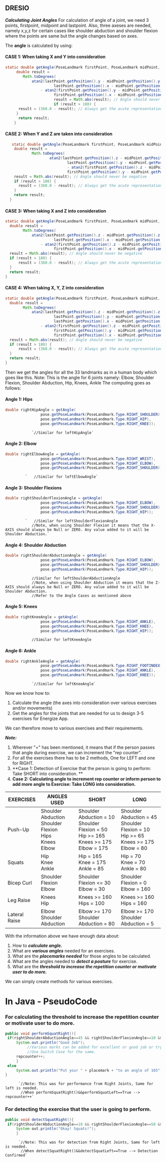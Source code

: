 ## DRESIO

***Calculating Joint Angles***
For calculation of angle of a joint, we need 3 points, firstpoint, midpoint and lastpoint. Also, three axeses are needed, namely x,y,z for certain cases like shoulder abduction and shoulder flexion where the points are same but the angle changes based on axes. 

The **angle** is calculated by using:

#### CASE 1: When taking X and Y into consideration
```java
static double getAngle(PoseLandmark firstPoint, PoseLandmark midPoint, PoseLandmark lastPoint) {
     double result =
        Math.toDegrees(
            atan2(lastPoint.getPosition().y - midPoint.getPosition().y,
                      lastPoint.getPosition().x - midPoint.getPosition().x)
                - atan2(firstPoint.getPosition().y - midPoint.getPosition().y,
                      firstPoint.getPosition().x - midPoint.getPosition().x));
                      result = Math.abs(result); // Angle should never be negative
                      if (result > 180) {
      result = (360.0 - result); // Always get the acute representation of the angle
     }
      return result;
    }
```

#### CASE 2: When Y and Z are taken into consideration
```java
   static double getAngle(PoseLandmark firstPoint, PoseLandmark midPoint, PoseLandmark lastPoint) {
    double result =
            Math.toDegrees(
                    atan2(lastPoint.getPosition().z - midPoint.getPosition().z,
                            lastPoint.getPosition().y - midPoint.getPosition().y)
                            - atan2(firstPoint.getPosition().z - midPoint.getPosition().z,
                            firstPoint.getPosition().y - midPoint.getPosition().y));
    result = Math.abs(result); // Angle should never be negative
    if (result > 180) {
      result = (360.0 - result); // Always get the acute representation of the angle
    }
    return result;
  }
```

#### CASE 3: When taking X and Z into consideration
```java
static double getAngle(PoseLandmark firstPoint, PoseLandmark midPoint, PoseLandmark lastPoint) {
  double result =
        Math.toDegrees(
            atan2(lastPoint.getPosition().z - midPoint.getPosition().z,
                      lastPoint.getPosition().x - midPoint.getPosition().x)
                - atan2(firstPoint.getPosition().z - midPoint.getPosition().z,
                      firstPoint.getPosition().x - midPoint.getPosition().x));
  result = Math.abs(result); // Angle should never be negative
  if (result > 180) {
      result = (360.0 - result); // Always get the acute representation of the angle
  }
  return result;
}
``` 

#### CASE 4: When taking X, Y, Z into consideration
```java
static double getAngle(PoseLandmark firstPoint, PoseLandmark midPoint, PoseLandmark lastPoint) {
  double result =
        Math.toDegrees(
            atan2(lastPoint.getPosition().z - midPoint.getPosition().z,
                      lastPoint.getPosition().y - midPoint.getPosition().y,
                      lastPoint.getPosition().x - midPoint.getPosition().x)
                - atan2(firstPoint.getPosition().z - midPoint.getPosition().z,
                      firstPoint.getPosition().y - midPoint.getPosition().y,
                      firstPoint.getPosition().x - midPoint.getPosition().x));
  result = Math.abs(result); // Angle should never be negative
  if (result > 180) {
      result = (360.0 - result); // Always get the acute representation of the angle
  }
  return result;
}
```

Then we get the angles for all the 33 landmarks as in a human body which goes like this.
Note: This is the angle for 6 joints namely: Elbow, Shoulder Flexion, Shoulder Abduction, Hip, Knees, Ankle
The computing goes as follows:

#### Angle 1: Hips
```java
double rightHipAngle = getAngle(
                pose.getPoseLandmark(PoseLandmark.Type.RIGHT_SHOULDER),
                pose.getPoseLandmark(PoseLandmark.Type.RIGHT_HIP),
                pose.getPoseLandmark(PoseLandmark.Type.RIGHT_KNEE)); 
 ```               
                `//Similar for leftHipAngle`
                
#### Angle 2: Elbow
```java
double rightElbowAngle = getAngle(
                pose.getPoseLandmark(PoseLandmark.Type.RIGHT_WRIST),   
                pose.getPoseLandmark(PoseLandmark.Type.RIGHT_ELBOW),
                pose.getPoseLandmark(PoseLandmark.Type.RIGHT_SHOULDER));
```  
             `   //Similar for leftElbowAngle`
                
#### Angle 3: Shoulder Flexions
```java
double rightShoulderFlexionAngle = getAngle(
                pose.getPoseLandmark(PoseLandmark.Type.RIGHT_ELBOW),   
                pose.getPoseLandmark(PoseLandmark.Type.RIGHT_SHOULDER),
                pose.getPoseLandmark(PoseLandmark.Type.RIGHT_HIP));
```       
             `   //Similar for leftShoulderFlexionAngle
                //Note, when using Shoulder Flexion it means that the X-AXIS should always be Null or ZERO. Any value added to it will be Shoulder Abduction.`
                
#### Angle 4: Shoulder Abduction
```java
double rightShoulderAbductionAngle = getAngle(
                pose.getPoseLandmark(PoseLandmark.Type.RIGHT_ELBOW),   
                pose.getPoseLandmark(PoseLandmark.Type.RIGHT_SHOULDER),
                pose.getPoseLandmark(PoseLandmark.Type.RIGHT_HIP));
```            
                //Similar for leftShoulderAbductionAngle
                //Note, when using Shoulder Abduction it means that the Z-AXIS should always be Null or ZERO. Any value added to it will be Shoulder Abduction.
                //Refer to the Angle Cases as mentioned above

#### Angle 5: Knees
```java
double rightKneeAngle = getAngle(
                pose.getPoseLandmark(PoseLandmark.Type.RIGHT_ANKLE),   
                pose.getPoseLandmark(PoseLandmark.Type.RIGHT_KNEE),
                pose.getPoseLandmark(PoseLandmark.Type.RIGHT_HIP));
```            
                //Similar for leftKneeAngle
                
#### Angle 6: Ankle
```java
double rightAnkleAngle = getAngle(
                pose.getPoseLandmark(PoseLandmark.Type.RIGHT_FOOTINDEX),   
                pose.getPoseLandmark(PoseLandmark.Type.RIGHT_ANKLE),
                pose.getPoseLandmark(PoseLandmark.Type.RIGHT_KNEE));
```            
                `//Similar for leftKneeAngle`

Now we know how to:
1. Calculate the angle (the axes into consideration over various exercises and/or movements)
2. Get the angles for the joints that are needed for us to design 3-5 exercises for Energize App.

We can therefore move to various exercises and their requirements.

***Note:***
1. Wherever "=" has been mentioned, it means that if the person passes that angle during exercise, we can increment the "rep counter".
2. For all the exercises there has to be 2 methods, One for LEFT and one for RIGHT.
3. **Case 1: Detection of Exercise that the person is going to perform: Take SHORT into consideration. **
4. **Case 2: Calculating angle to increment rep counter or inform person to add more angle to Exercise: Take LONG into consideration.**

| EXERCISES  | ANGLES USED | SHORT | LONG |
| ------------- | ------------- |------------- |------------- |
| Push-Up  | Shoulder Abduction<br/>Shoulder Flexion<br/>Hips<br/>Knees<br/>Elbow  | Shoulder Abduction = 10 <br/> Shoulder Flexion = 50 <br/> Hip >= 165<br/>Knees >= 175 <br/> Elbow = 175           |Shoulder Abduction = 45 <br/> Shoulder Flexion = 10 <br/> Hip >= 65<br/>Knees >= 175 <br/> Elbow = 80           |
| Squats  | Hip<br/>Knee<br/>Ankle  | Hip = 165 <br/> Knee = 175 <br/> Ankle = 85 | Hip = 70 <br/> Knee = 70 <br/> Ankle = 80 |
| Bicep Curl  | Shoulder Flexion <br/> Elbow  | Shoulder Flexion <= 30 <br/> Elbow = 30 | Shoulder Flexion = 0 <br/> Elbow = 160 |
| Leg Raise  | Knees <br/> Hip  | Knees >= 160 <br/> Hips = 100 | Knees >= 160 <br/> Hips = 160 |
| Lateral Raise  | Elbow <br/> Shoulder Abduction  | Elbow >= 170 <br/> Shoulder Abduction = 80 | Elbow >= 170 <br/> Shoulder Abduction = 5 |

With the information above we have enough data about:
1. How to ***calculate angle.***
2. What are ***various angles*** needed for an exercises.
3. What are the ***placemarks needed*** for those angles to be calculated.
4. What are the angles needed to ***detect a posture*** for exercise.
5. What are the ***threshold to increase the repetition counter or motivate user to do more.***

We can simply create methods for various exercises. 

# In Java - PseudoCode

### For calculating the threshold to increase the repetition counter or motivate user to do more.
```java
public void performSquatRight(){
 if(rightShoulderAbductionAngle==45 && rightShoulderFlexionAngle==10 && rightHipAngle>=165 && rightKneeAngle>=175 && rightElbowAngle==80){
     System.out.println("Good Job"); 
          //Various marks can be added for excellent or good job or try more etc.
          //Use Switch Case for the same.
     repcounter++;
     }
 else
     System.out.println("Put your " + placemark + "to an angle of 165");
}
```
          `//Note: This was for performance from Right Joints, Same for left is needed.
           //When performSquatRight()&&performSquatLeft==True --> repcounter++`

### For detecting the exercise that the user is going to perform.
```java
public void detectSquatRight(){
 if(rightShoulderAbductionAngle==10 && rightShoulderFlexionAngle==50 && rightHipAngle>=165 && rightKneeAngle>=175 && rightElbowAngle==175){
     System out.println("Okay! Squats!");
     }
```
          `//Note: This was for detection from Right Joints, Same for left is needed.
           //When detectSquatRight()&&detectSquatLeft==True --> Detection Confirmed`
